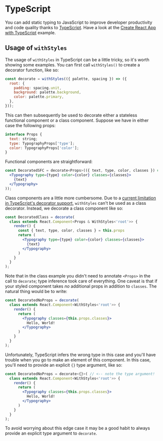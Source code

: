 # TypeScript

You can add static typing to JavaScript to improve developer productivity and code quality thanks to [TypeScript](https://www.typescriptlang.org/).
Have a look at the [Create React App with TypeScript](https://github.com/mui-org/material-ui/tree/v1-beta/examples/create-react-app-with-typescript) example.

## Usage of `withStyles`

The usage of `withStyles` in TypeScript can be a little tricky, so it's worth showing some examples. You can first call `withStyles()` to create a decorator function, like so:

```jsx
const decorate = withStyles(({ palette, spacing }) => ({
  root: {
    padding: spacing.unit,
    background: palette.background,
    color: palette.primary,
  },
}));
```

This can then subsequently be used to decorate either a stateless functional component or a class component. Suppose we have in either case the following props:

```jsx
interface Props {
  text: string;
  type: TypographyProps['type'];
  color: TypographyProps['color'];
}
```

Functional components are straightforward:

```jsx
const DecoratedSFC = decorate<Props>(({ text, type, color, classes }) => (
  <Typography type={type} color={color} classes={classes}>
    {text}
  </Typography>
));
```

Class components are a little more cumbersome. Due to a [current limitation in TypeScript's decorator support](https://github.com/Microsoft/TypeScript/issues/4881), `withStyles` can't be used as a class decorator. Instead, we decorate a class component like so:

```jsx
const DecoratedClass = decorate(
  class extends React.Component<Props & WithStyles<'root'>> {
    render() {
      const { text, type, color, classes } = this.props
      return (
        <Typography type={type} color={color} classes={classes}>
          {text}
        </Typography>
      )
    }
  }
);
```

Note that in the class example you didn't need to annotate `<Props>` in the call to `decorate`; type inference took care of everything. One caveat is that if your styled component takes _no_ additional props in addition to `classes`. The natural thing would be to write:

```jsx
const DecoratedNoProps = decorate(
  class extends React.Component<WithStyles<'root'>> {
    render() {
      return (
        <Typography classes={this.props.classes}>
          Hello, World!
        </Typography>
      )
    }
  }
);
```

Unfortunately, TypeScript infers the wrong type in this case and you'll have trouble when you go to make an element of this component. In this case, you'll need to provide an explicit `{}` type argument, like so:

```jsx
const DecoratedNoProps = decorate<{}>( // <-- note the type argument!
  class extends React.Component<WithStyles<'root'>> {
    render() {
      return (
        <Typography classes={this.props.classes}>
          Hello, World!
        </Typography>
      )
    }
  }
);
```

To avoid worrying about this edge case it may be a good habit to always provide an explicit type argument to `decorate`.
